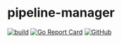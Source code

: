 # pipeline-manager

[![build](https://github.com/TovarischSuhov/pipelines-manager/actions/workflows/go.yml/badge.svg)](https://github.com/TovarischSuhov/pipelines-manager/actions/workflows/go.yml)
[![Go Report Card](https://goreportcard.com/badge/github.com/TovarischSuhov/pipelines-manager)](https://goreportcard.com/report/github.com/TovarischSuhov/pipelines-manager)
[![GitHub](https://img.shields.io/github/license/TovarischSuhov/pipelines-manager)](https://img.shields.io/github/license/TovarischSuhov/pipelines-manager)
